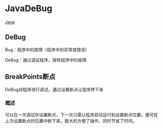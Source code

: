# JavaDeBug
[Java](/back/javaREADME)

## DeBug

Bug：程序中的故障（程序中的异常或错误）

DeBug：通过调试程序，排除程序中的故障

## BreakPoints断点

DeBug对程序进行调试，通过设置断点让程序停下来

### 概述

可以在一次调试中设置断点，下一次只需让程序自动运行到设置断点位置，便可在上次设置断点的位置中断下来，极大的方便了操作，同时节省了时间。 